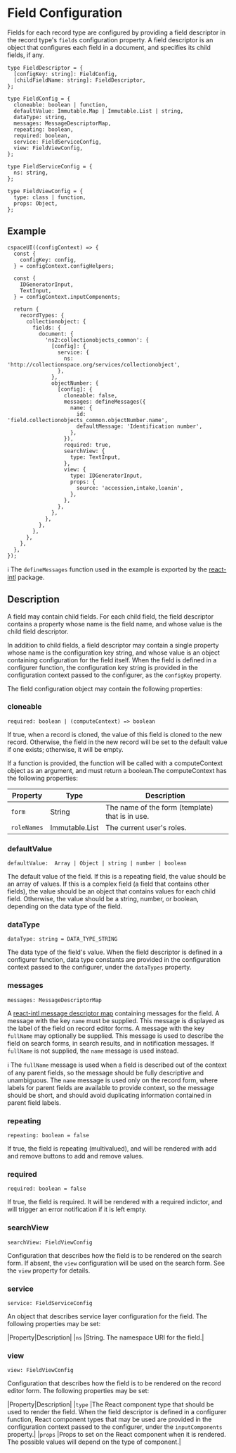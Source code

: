 # Field Configuration

Fields for each record type are configured by providing a field descriptor in the record type's `fields` configuration property. A field descriptor is an object that configures each field in a document, and specifies its child fields, if any.

```
type FieldDescriptor = {
  [configKey: string]: FieldConfig,
  [childFieldName: string]: FieldDescriptor,
};
```
```
type FieldConfig = {
  cloneable: boolean | function,
  defaultValue: Immutable.Map | Immutable.List | string,
  dataType: string,
  messages: MessageDescriptorMap,
  repeating: boolean,
  required: boolean,
  service: FieldServiceConfig,
  view: FieldViewConfig,
};
```
```
type FieldServiceConfig = {
  ns: string,
};
```
```
type FieldViewConfig = {
  type: class | function,
  props: Object,
};
```

## Example

```
cspaceUI((configContext) => {
  const {
    configKey: config,
  } = configContext.configHelpers;

  const {
    IDGeneratorInput,
    TextInput,
  } = configContext.inputComponents;

  return {
    recordTypes: {
      collectionobject: {
        fields: {
          document: {
            'ns2:collectionobjects_common': {
              [config]: {
                service: {
                  ns: 'http://collectionspace.org/services/collectionobject',
                },
              },
              objectNumber: {
                [config]: {
                  cloneable: false,
                  messages: defineMessages({
                    name: {
                      id: 'field.collectionobjects_common.objectNumber.name',
                      defaultMessage: 'Identification number',
                    },
                  }),
                  required: true,
                  searchView: {
                    type: TextInput,
                  },
                  view: {
                    type: IDGeneratorInput,
                    props: {
                      source: 'accession,intake,loanin',
                    },
                  },
                },
              },
            },
          },
        },
      },
    },
  },
});
```

ℹ️ The `defineMessages` function used in the example is exported by the [react-intl](https://github.com/yahoo/react-intl/wiki) package.

## Description

A field may contain child fields. For each child field, the field descriptor contains a property whose name is the field name, and whose value is the child field descriptor.

In addition to child fields, a field descriptor may contain a single property whose name is the configuration key string, and whose value is an object containing configuration for the field itself. When the field is defined in a configurer function, the configuration key string is provided in the configuration context passed to the configurer, as the `configKey` property.

The field configuration object may contain the following properties:

### cloneable
```
required: boolean | (computeContext) => boolean
```
If true, when a record is cloned, the value of this field is cloned to the new record. Otherwise, the field in the new record will be set to the default value if one exists; otherwise, it will be empty.

If a function is provided, the function will be called with a computeContext object as an argument, and must return a boolean.The computeContext has the following properties:

| Property          | Type           | Description |
| ----------------- | -------------- | ----------- |
| `form`            | String         | The name of the form (template) that is in use. |
| `roleNames`       | Immutable.List | The current user's roles. |

### defaultValue
```
defaultValue:  Array | Object | string | number | boolean
```
The default value of the field. If this is a repeating field, the value should be an array of values. If this is a complex field (a field that contains other fields), the value should be an object that contains values for each child field. Otherwise, the value should be a string, number, or boolean, depending on the data type of the field.

### dataType
```
dataType: string = DATA_TYPE_STRING
```
The data type of the field's value. When the field descriptor is defined in a configurer function, data type constants are provided in the configuration context passed to the configurer, under the `dataTypes` property.

### messages
```
messages: MessageDescriptorMap
```
A [react-intl message descriptor map](https://github.com/yahoo/react-intl/wiki/API#definemessages) containing messages for the field. A message with the key `name` must be supplied. This message is displayed as the label of the field on record editor forms. A message with the key `fullName` may optionally be supplied. This message is used to describe the field on search forms, in search results, and in notification messages. If `fullName` is not supplied, the `name` message is used instead.

ℹ️ The `fullName` message is used when a field is described out of the context of any parent fields, so the message should be fully descriptive and unambiguous. The `name` message is used only on the record form, where labels for parent fields are available to provide context, so the message should be short, and should avoid duplicating information contained in parent field labels.

### repeating
```
repeating: boolean = false
```
If true, the field is repeating (multivalued), and will be rendered with add and remove buttons to add and remove values.

### required
```
required: boolean = false
```
If true, the field is required. It will be rendered with a required indictor, and will trigger an error notification if it is left empty.

### searchView
```
searchView: FieldViewConfig
```
Configuration that describes how the field is to be rendered on the search form. If absent, the `view` configuration will be used on the search form. See the `view` property for details.

### service
```
service: FieldServiceConfig
```
An object that describes service layer configuration for the field. The following properties may be set:

|Property|Description|
|`ns`    |String. The namespace URI for the field.|

### view
```
view: FieldViewConfig
```
Configuration that describes how the field is to be rendered on the record editor form. The following properties may be set:

|Property|Description|
|`type`  |The React component type that should be used to render the field. When the field descriptor is defined in a configurer function, React component types that may be used are provided in the configuration context passed to the configurer, under the `inputComponents` property.|
|`props` |Props to set on the React component when it is rendered. The possible values will depend on the type of component.|

